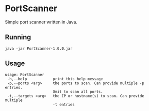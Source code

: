 PortScanner
===========

Simple port scanner written in Java.

Running
-------

    java -jar PortScanner-1.0.0.jar

Usage
-----

    usage: PortScanner
     -h,--help            print this help message
     -p,--ports <arg>     the ports to scan. Can provide multiple -p entries.
                          Omit to scan all ports.
     -t,--targets <arg>   the IP or hostname(s) to scan. Can provide multiple
                          -t entries
    
